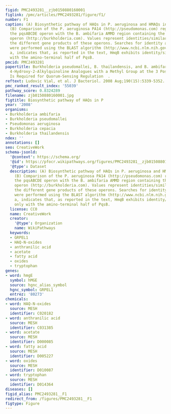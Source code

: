```yaml
---
figid: PMC2493281__zjb0150880160001
figlink: /pmc/articles/PMC2493281/figure/f1/
number: F1
caption: (A) Biosynthetic pathway of HAQs in P. aeruginosa and HMAQs in Burkholderia.
  (B) Comparison of the P. aeruginosa PA14 (http://pseudomonas.com) region containing
  the pqsABCDE operon with the B. ambifaria AMMD region containing the hmqABCDEFG
  operon (http://burkholderia.com). Values represent identities/similarities between
  the different gene products of these operons. Searches for identity and similarity
  were performed using the BLAST algorithm (http://www.ncbi.nlm.nih.gov/BLAST/bl2seq/).
  a, indicates that, as reported in the text, HmqB exhibits identity/similarity only
  with the amino-terminal half of PqsB.
pmcid: PMC2493281
papertitle: Burkholderia pseudomallei, B. thailandensis, and B. ambifaria Produce
  4-Hydroxy-2-Alkylquinoline Analogues with a Methyl Group at the 3 Position That
  Is Required for Quorum-Sensing Regulation  .
reftext: Ludovic Vial, et al. J Bacteriol. 2008 Aug;190(15):5339-5352.
pmc_ranked_result_index: '55039'
pathway_score: 0.8324289
filename: zjb0150880160001.jpg
figtitle: Biosynthetic pathway of HAQs in P
year: '2008'
organisms:
- Burkholderia ambifaria
- Burkholderia pseudomallei
- Pseudomonas aeruginosa
- Burkholderia cepacia
- Burkholderia thailandensis
ndex: ''
annotations: []
seo: CreativeWork
schema-jsonld:
  '@context': https://schema.org/
  '@id': https://pfocr.wikipathways.org/figures/PMC2493281__zjb0150880160001.html
  '@type': Dataset
  description: (A) Biosynthetic pathway of HAQs in P. aeruginosa and HMAQs in Burkholderia.
    (B) Comparison of the P. aeruginosa PA14 (http://pseudomonas.com) region containing
    the pqsABCDE operon with the B. ambifaria AMMD region containing the hmqABCDEFG
    operon (http://burkholderia.com). Values represent identities/similarities between
    the different gene products of these operons. Searches for identity and similarity
    were performed using the BLAST algorithm (http://www.ncbi.nlm.nih.gov/BLAST/bl2seq/).
    a, indicates that, as reported in the text, HmqB exhibits identity/similarity
    only with the amino-terminal half of PqsB.
  license: CC0
  name: CreativeWork
  creator:
    '@type': Organization
    name: WikiPathways
  keywords:
  - GRPEL1
  - HAQ-N-oxides
  - anthranilic acid
  - acetate
  - fatty acid
  - oxides
  - tryptophan
genes:
- word: hmgE
  symbol: hMGE
  source: hgnc_alias_symbol
  hgnc_symbol: GRPEL1
  entrez: '80273'
chemicals:
- word: HAQ-N-oxides
  source: MESH
  identifier: C020182
- word: anthranilic acid
  source: MESH
  identifier: C031385
- word: acetate
  source: MESH
  identifier: D000085
- word: fatty acid
  source: MESH
  identifier: D005227
- word: oxides
  source: MESH
  identifier: D010087
- word: tryptophan
  source: MESH
  identifier: D014364
diseases: []
figid_alias: PMC2493281__F1
redirect_from: /figures/PMC2493281__F1
figtype: Figure
---
```

